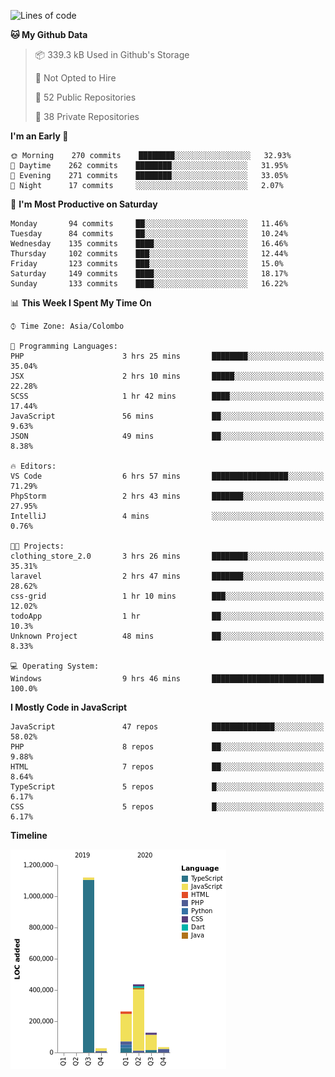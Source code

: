 
<!--START_SECTION:waka-->
![Lines of code](https://img.shields.io/badge/From%20Hello%20World%20I%27ve%20Written-2.3%20million%20lines%20of%20code-blue)

**🐱 My Github Data** 

> 📦 339.3 kB Used in Github's Storage 
 > 
> 🚫 Not Opted to Hire
 > 
> 📜 52 Public Repositories
 > 
> 🔑 38 Private Repositories 

**I'm an Early 🐤** 

```text
🌞 Morning    270 commits    ████████░░░░░░░░░░░░░░░░░   32.93% 
🌆 Daytime    262 commits    ████████░░░░░░░░░░░░░░░░░   31.95% 
🌃 Evening    271 commits    ████████░░░░░░░░░░░░░░░░░   33.05% 
🌙 Night      17 commits     ░░░░░░░░░░░░░░░░░░░░░░░░░   2.07%

```
📅 **I'm Most Productive on Saturday** 

```text
Monday       94 commits     ██░░░░░░░░░░░░░░░░░░░░░░░   11.46% 
Tuesday      84 commits     ██░░░░░░░░░░░░░░░░░░░░░░░   10.24% 
Wednesday    135 commits    ████░░░░░░░░░░░░░░░░░░░░░   16.46% 
Thursday     102 commits    ███░░░░░░░░░░░░░░░░░░░░░░   12.44% 
Friday       123 commits    ███░░░░░░░░░░░░░░░░░░░░░░   15.0% 
Saturday     149 commits    ████░░░░░░░░░░░░░░░░░░░░░   18.17% 
Sunday       133 commits    ████░░░░░░░░░░░░░░░░░░░░░   16.22%

```


📊 **This Week I Spent My Time On** 

```text
⌚︎ Time Zone: Asia/Colombo

💬 Programming Languages: 
PHP                      3 hrs 25 mins       ████████░░░░░░░░░░░░░░░░░   35.04% 
JSX                      2 hrs 10 mins       █████░░░░░░░░░░░░░░░░░░░░   22.28% 
SCSS                     1 hr 42 mins        ████░░░░░░░░░░░░░░░░░░░░░   17.44% 
JavaScript               56 mins             ██░░░░░░░░░░░░░░░░░░░░░░░   9.63% 
JSON                     49 mins             ██░░░░░░░░░░░░░░░░░░░░░░░   8.38%

🔥 Editors: 
VS Code                  6 hrs 57 mins       █████████████████░░░░░░░░   71.29% 
PhpStorm                 2 hrs 43 mins       ███████░░░░░░░░░░░░░░░░░░   27.95% 
IntelliJ                 4 mins              ░░░░░░░░░░░░░░░░░░░░░░░░░   0.76%

🐱‍💻 Projects: 
clothing_store_2.0       3 hrs 26 mins       ████████░░░░░░░░░░░░░░░░░   35.31% 
laravel                  2 hrs 47 mins       ███████░░░░░░░░░░░░░░░░░░   28.62% 
css-grid                 1 hr 10 mins        ███░░░░░░░░░░░░░░░░░░░░░░   12.02% 
todoApp                  1 hr                ██░░░░░░░░░░░░░░░░░░░░░░░   10.3% 
Unknown Project          48 mins             ██░░░░░░░░░░░░░░░░░░░░░░░   8.33%

💻 Operating System: 
Windows                  9 hrs 46 mins       █████████████████████████   100.0%

```

**I Mostly Code in JavaScript** 

```text
JavaScript               47 repos            ██████████████░░░░░░░░░░░   58.02% 
PHP                      8 repos             ██░░░░░░░░░░░░░░░░░░░░░░░   9.88% 
HTML                     7 repos             ██░░░░░░░░░░░░░░░░░░░░░░░   8.64% 
TypeScript               5 repos             █░░░░░░░░░░░░░░░░░░░░░░░░   6.17% 
CSS                      5 repos             █░░░░░░░░░░░░░░░░░░░░░░░░   6.17%

```


**Timeline**

![Chart not found](https://raw.githubusercontent.com/ccweerasinghe1994/ccweerasinghe1994/master/charts/bar_graph.png) 


<!--END_SECTION:waka-->
